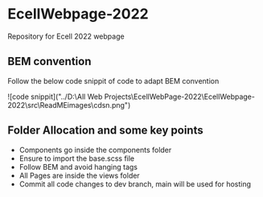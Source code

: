 # EcellWebpage-2022
Repository for Ecell 2022 webpage

## BEM convention
Follow the below code snippit of code to adapt BEM convention

![code snippit]("../D:\All Web Projects\EcellWebPage-2022\EcellWebpage-2022\src\ReadMEimages\cdsn.png")

## Folder Allocation and some key points
- Components go inside the components folder
- Ensure to import the base.scss file
- Follow BEM and avoid hanging tags
- All Pages are inside the views folder
- Commit all code changes to dev branch, main will be used for hosting

